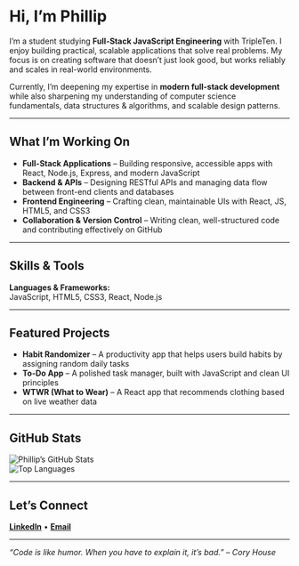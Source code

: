 # Hi, I’m Phillip

I’m a student studying **Full-Stack JavaScript Engineering** with TripleTen. I enjoy building practical, scalable applications that solve real problems. My focus is on creating software that doesn’t just look good, but works reliably and scales in real-world environments.

Currently, I’m deepening my expertise in **modern full-stack development** while also sharpening my understanding of computer science fundamentals, data structures & algorithms, and scalable design patterns.

---

## What I’m Working On
- **Full-Stack Applications** – Building responsive, accessible apps with React, Node.js, Express, and modern JavaScript  
- **Backend & APIs** – Designing RESTful APIs and managing data flow between front-end clients and databases  
- **Frontend Engineering** – Crafting clean, maintainable UIs with React, JS, HTML5, and CSS3  
- **Collaboration & Version Control** – Writing clean, well-structured code and contributing effectively on GitHub  

---

## Skills & Tools
**Languages & Frameworks:**  
JavaScript, HTML5, CSS3, React, Node.js  

---

## Featured Projects
- **Habit Randomizer** – A productivity app that helps users build habits by assigning random daily tasks  
- **To-Do App** – A polished task manager, built with JavaScript and clean UI principles  
- **WTWR (What to Wear)** – A React app that recommends clothing based on live weather data  

---

## GitHub Stats
![Phillip’s GitHub Stats](https://github-readme-stats.vercel.app/api?username=prneiderball&show_icons=true&theme=radical)  
![Top Languages](https://github-readme-stats.vercel.app/api/top-langs/?username=prneiderball&layout=compact&theme=radical)  

---

## Let’s Connect
[**LinkedIn**](https://www.linkedin.com/in/phillip-neider-ball-6372581ab/) • [**Email**](mailto:neiderballgroup@gmail.com)  

---

*“Code is like humor. When you have to explain it, it’s bad.” – Cory House*
